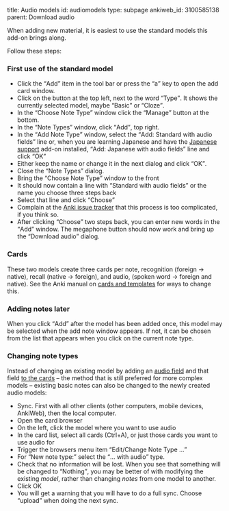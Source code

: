 title: Audio models
id: audiomodels
type: subpage
ankiweb_id: 3100585138
parent: Download audio


When adding new material, it is easiest to use the standard models this
add-on brings along.

Follow these steps:

### First use of the standard model

* Click the <q>Add</q> item in the tool bar or press the <q>a</q> key to open
  the add card window.
* Click on the button at the top left, next to the word <q>Type</q>. It
  shows the currently selected model, maybe <q>Basic</q> or <q>Cloze</q>.
* In the <q>Choose Note Type</q> window click the <q>Manage</q> button at the
  bottom.
* In the <q>Note Types</q> window, click <q>Add</q>, top right.
* In the <q>Add Note Type</q> window, select the <q>Add: Standard with
  audio fields</q> line or, when you are learning Japanese and have the
  [Japanese support](https://ankiweb.net/shared/info/3918629684)
  add-on installed, <q>Add: Japanese with audio fields</q> line and
  click <Q>OK</Q>
* Either keep the name or change it in the next dialog and click <Q>OK</Q>.
* Close the <q>Note Types</q> dialog.
* Bring the <q>Choose Note Type</q> window to the front
* It should now contain a line with <q>Standard with audio fields</q> or
  the name you choose three steps back
* Select that line and click <q>Choose</q>
* Complain at the
  [Anki issue tracker](https://anki.tenderapp.com/discussions/ankidesktop)
  that this process is too complicated, if you think so.
* After clicking <q>Choose</q> two steps back, you can enter new words in
  the <q>Add</q> window. The megaphone button should now work and bring up the
  <q>Download audio</q> dialog.

### Cards

These two models create three cards per note, recognition (foreign →
native), recall (native → foreign), and audio, (spoken word → foreign
and native). See the Anki manual on
[cards and templates](http://ankisrs.net/docs/manual.html#cards-and-templates)
for ways to change this.

### Adding notes later

When you click <q>Add</q> after the model has been added once, this model
may be selected when the add note window appears. If not, it can be
chosen from the list that appears when you click on the current note type.

### Changing note types

Instead of changing an existing model by adding an
[audio field](Add%20audio%20field.html) and that field
[to the cards](Add%20audio%20to%20cards.html) – the method that is
still preferred for more complex models – existing basic notes can
also be changed to the newly created audio models:

* Sync. First with all other clients (other computers, mobile devices,
  AnkiWeb), then the local computer.
* Open the card browser
* On the left, click the model where you want to use audio
* In the card list, select all cards (Ctrl+A), or just those cards you
  want to use audio for
* Trigger the browsers menu item <q>Edit/Change Note Type ...</q>
* For <q>New note type:</q> select the <q>… with audio</q> type.
* Check that no information will be lost. When you see that something
  will be changed to <q>Nothing</q>, you may be better of with modifying
  the existing *model*, rather than changing *notes* from one model to another.
* Click OK
* You will get a warning that you will have to do a full sync. Choose
  <q>upload</q> when doing the next sync.
